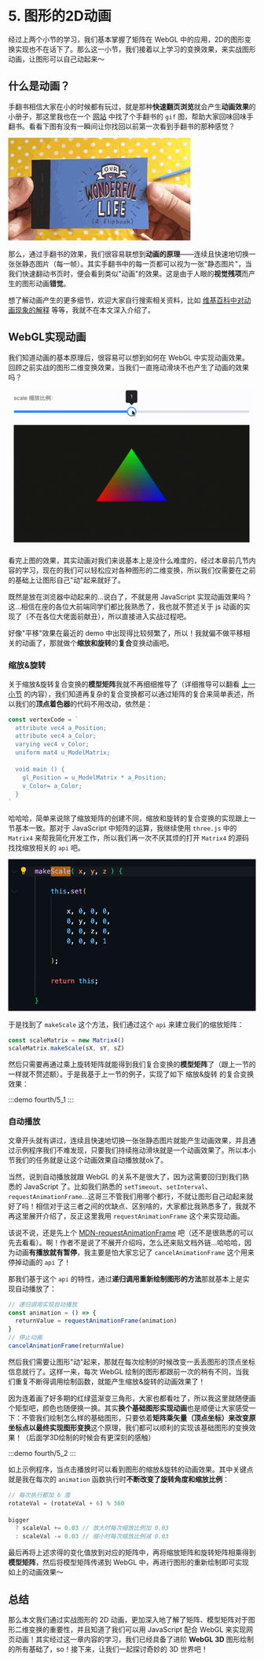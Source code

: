 # 5. 图形的2D动画

经过上两个小节的学习，我们基本掌握了矩阵在 WebGL 中的应用，2D的图形变换实现也不在话下了。那么这一小节，我们接着以上学习的变换效果，来实战图形动画，让图形可以自己动起来～

## 什么是动画？

手翻书相信大家在小的时候都有玩过，就是那种**快速翻页浏览**就会产生**动画效果**的小册子，那这里我也在一个 [网站](https://www.paellacreativa.com.ar/2015/02/13/este-artista-crea-un-flipbook-animado-para-proponer-casamiento/) 中找了个手翻书的 `gif` 图，帮助大家回味回味手翻书。看看下图有没有一瞬间让你找回以前第一次看到手翻书的那种感觉？

![1.1](../../public/images/fourth/1.1.gif)

那么，通过手翻书的效果，我们很容易联想到**动画的原理**——连续且快速地切换一张张静态图片（每一帧）。其实手翻书中的每一页都可以视为一张"静态图片"，当我们快速翻动书页时，便会看到类似"动画"的效果。这是由于人眼的**视觉残项**而产生的图形动画**错觉**。

想了解动画产生的更多细节，欢迎大家自行搜索相关资料，比如 [维基百科中对动画现象的解释](https://zh.wikipedia.org/wiki/%E5%8A%A8%E7%94%BB) 等等，我就不在本文深入介绍了。


## WebGL实现动画

我们知道动画的基本原理后，很容易可以想到如何在 WebGL 中实现动画效果。回顾之前实战的图形二维变换效果，当我们一直拖动滑块不也产生了动画的效果吗？

![5.1](../../public/images/fourth/5.1.gif)

看完上图的效果，其实动画对我们来说基本上是没什么难度的，经过本章前几节内容的学习，现在的我们可以轻松应对各种图形的二维变换，所以我们仅需要在之前的基础上让图形自己"动"起来就好了。

既然是放在浏览器中动起来的...说白了，不就是用 JavaScript 实现动画效果吗？这...相信在座的各位大前端同学们都比我熟悉了，我也就不赘述关于 js 动画的实现了（不在各位大佬面前献丑），所以直接进入实战过程吧。

好像"平移"效果在最近的 demo 中出现得比较频繁了，所以！我就偏不做平移相关的动画了，那就做个**缩放和旋转**的**复合**变换动画吧。

### 缩放&旋转

关于缩放&旋转复合变换的**模型矩阵**我就不再细细推导了（详细推导可以翻看 [上一小节](/content/四、WebGL二维动画/4.%20图形的复合变换.html) 的内容），我们知道再复杂的复合变换都可以通过矩阵的复合来简单表述，所以我们的**顶点着色器**的代码不用改动，依然是：

```js
const vertexCode = `
  attribute vec4 a_Position;
  attribute vec4 a_Color;
  varying vec4 v_Color;
  uniform mat4 u_ModelMatrix;

  void main () {
    gl_Position = u_ModelMatrix * a_Position;
    v_Color= a_Color;
  }
`
```

哈哈哈，简单来说除了缩放矩阵的创建不同，缩放和旋转的复合变换的实现跟上一节基本一致。那对于 JavaScript 中矩阵的运算，我继续使用 `three.js` 中的 `Matrix4` 来帮我简化开发工作，所以我们再一次不厌其烦的打开 `Matrix4` 的源码找找缩放相关的 `api` 吧。

![5.1](../../public/images/fourth/5.1.png)

于是找到了 `makeScale` 这个方法，我们通过这个 `api` 来建立我们的缩放矩阵：

```js
const scaleMatrix = new Matrix4()
scaleMatrix.makeScale(sX, sY, sZ)
```

然后只需要再通过乘上旋转矩阵就能得到我们复合变换的**模型矩阵**了（跟上一节的一样就不赘述额）。于是我基于上一节的例子，实现了如下 缩放&旋转 的复合变换效果：

:::demo
fourth/5_1
:::

### 自动播放

文章开头就有讲过，连续且快速地切换一张张静态图片就能产生动画效果，并且通过示例程序我们不难发现，只要我们持续拖动滑块就是一个动画效果了。所以本小节我们的任务就是让这个动画效果自动播放就ok了。

当然，说到自动播放就跟 WebGL 的关系不是很大了，因为这需要回归到我们熟悉的 JavaScript 了。比如我们熟悉的 `setTimeout`、`setInterval`、`requestAnimationFrame`...这哥三不管我们用哪个都行，不就让图形自己动起来就好了吗！相信对于这三者之间的优缺点、区别啥的，大家都比我熟悉多了，我就不再这里展开介绍了，反正这里我用 `requestAnimationFrame` 这个来实现动画。

该说不说，还是先上个 [MDN-requestAnimationFrame](https://developer.mozilla.org/en-US/docs/Web/API/window/requestAnimationFrame) 吧（还不是很熟悉的可以先去看看）。啊！作者不是说了不展开介绍吗，怎么还来贴文档外链...哈哈哈，因为动画**有播放就有暂停**，我主要是怕大家忘记了 `cancelAnimationFrame` 这个用来停掉动画的 `api` 了！

那我们基于这个 `api` 的特性，通过**递归调用重新绘制图形的方法**那就基本上是实现自动播放了：

```js
// 递归调用实现自动播放
const animation = () => {
  returnValue = requestAnimationFrame(animation)
}
// 停止动画
cancelAnimationFrame(returnValue)
```

然后我们需要让图形"动"起来，那就在每次绘制的时候改变一丢丢图形的顶点坐标信息就行了。这样一来，每次 WebGL 绘制的图形都跟前一次的稍有不同，当我们重复不断得调用绘制函数，就能产生缩放&旋转的动画效果了！

因为连着画了好多期的红绿蓝渐变三角形，大家也都看吐了，所以我这里就随便画个矩型吧，颜色也随便换一换。其实**换个基础图形实现动画**也是顺便让大家感受一下：不管我们绘制怎么样的基础图形，只要依着**矩阵乘矢量（顶点坐标）来改变原坐标点以最终实现图形变换**这个原理，我们都可以顺利的实现该基础图形的变换效果！（后面学3D绘制的时候会有更深刻的感触）

:::demo
fourth/5_2
:::

如上示例程序，当点击播放时可以看到图形的缩放&旋转的动画效果。其中关键点就是我在每次的 `animation` 函数执行时**不断改变了旋转角度和缩放比例**：

```js
// 每次执行都加 6 度
rotateVal = (rotateVal + 6) % 360

bigger
  ? scaleVal += 0.03 // 放大时每次缩放比例加 0.03
  : scaleVal -= 0.03 // 缩小时每次缩放比例减 0.03
```

最后再将上述求得的变化值放到对应的矩阵中，再将缩放矩阵和旋转矩阵相乘得到**模型矩阵**，然后将模型矩阵传递到 WebGL 中，再进行图形的重新绘制即可实现如上的动画效果～

## 总结

那么本文我们通过实战图形的 2D 动画，更加深入地了解了矩阵、模型矩阵对于图形二维变换的重要性，并且知道了我们可以用 JavaScript 配合 WebGL 来实现网页动画！其实经过这一章内容的学习，我们已经具备了进阶 **WebGL 3D** 图形绘制的所有基础了，so！接下来，让我们一起探讨奇妙的 3D 世界吧！
